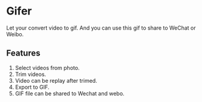 # Gifer
Let your convert video to gif. And you can use this gif to share to WeChat or Weibo.

## Features

1. Select videos from photo.
2. Trim videos.
3. Video can be replay after trimed.
4. Export to GIF.
5. GIF file can be shared to Wechat and webo.
